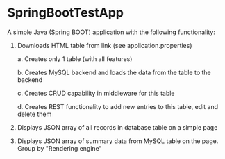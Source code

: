 # SpringBootTestApp

A simple Java (Spring BOOT) application with the following functionality:

1. Downloads HTML table from link (see application.properties) 

    a. Creates only 1 table (with all features)
    
    b. Creates MySQL backend and loads the data from the table to the backend
    
    c. Creates CRUD capability in middleware for this table
    
    d. Creates REST functionality to add new entries to this table, edit and delete them
    
2. Displays JSON array of all records in database table on a simple page
3. Displays JSON array of summary data from MySQL table on the page. Group by "Rendering engine"
